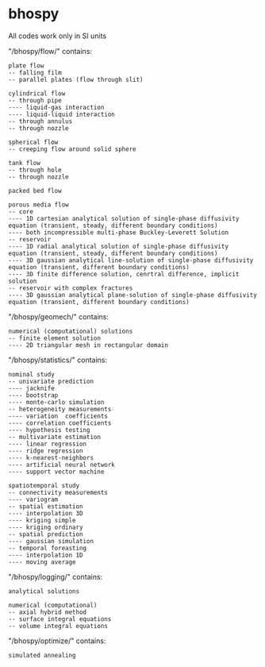 # bhospy

All codes work only in SI units

"/bhospy/flow/" contains:

    plate flow
    -- falling film
    -- parallel plates (flow through slit)
    
    cylindrical flow
    -- through pipe
    ---- liquid-gas interaction
    ---- liquid-liquid interaction
    -- through annulus
    -- through nozzle
    
    spherical flow
    -- creeping flow around solid sphere
    
    tank flow
    -- through hole
    -- through nozzle
    
    packed bed flow
    
    porous media flow
    -- core
    ---- 1D cartesian analytical solution of single-phase diffusivity equation (transient, steady, different boundary conditions)
    ---- both incompressible multi-phase Buckley-Leverett Solution
    -- reservoir
    ---- 1D radial analytical solution of single-phase diffusivity equation (transient, steady, different boundary conditions)
    ---- 3D gaussian analytical line-solution of single-phase diffusivity equation (transient, different boundary conditions)
    ---- 3D finite difference solution, cenrtral difference, implicit solution
    -- reservoir with complex fractures
    ---- 3D gaussian analytical plane-solution of single-phase diffusivity equation (transient, different boundary conditions)

"/bhospy/geomech/" contains:

    numerical (computational) solutions
    -- finite element solution
    ---- 2D triangular mesh in rectangular domain
	
"/bhospy/statistics/" contains:

    nominal study
    -- univariate prediction
    ---- jacknife
    ---- bootstrap
    ---- monte-carlo simulation
    -- heterogeneity measurements
    ---- variation  coefficients
    ---- correlation coefficients
    ---- hypothesis testing
    -- multivariate estimation
    ---- linear regression
    ---- ridge regression
    ---- k-nearest-neighbors
    ---- artificial neural network
    ---- support vector machine
    
    spatiotemporal study
    -- connectivity measurements
    ---- variogram
    -- spatial estimation
    ---- interpolation 3D
    ---- kriging simple
    ---- kriging ordinary
    -- spatial prediction
    ---- gaussian simulation
    -- temporal foreasting
    ---- interpolation 1D
    ---- moving average
    
"/bhospy/logging/" contains:

    analytical solutions
    
    numerical (computational)
    -- axial hybrid method
    -- surface integral equations
    -- volume integral equations
	
"/bhospy/optimize/" contains:

    simulated annealing
